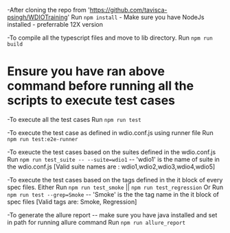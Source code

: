 
-After cloning the repo from 'https://github.com/tavisca-psingh/WDIOTraining'
Run `npm install` - Make sure you have NodeJs installed - preferrable 12X version

-To compile all the typescript files and move to lib directory.
Run `npm run build `
# Ensure you have ran above command before running all the scripts to execute test cases

-To execute all the test cases 
Run `npm run test`

-To execute the test case as defined in wdio.conf.js using runner file
Run `npm run test:e2e-runner`

-To exeucte the test cases based on the suites defined in the wdio.conf.js
Run `npm run test_suite -- --suite=wdio1` -- 'wdio1' is the name of suite in the wdio.conf.js [Valid suite names are : wdio1,wdio2,wdio3,wdio4,wdio5]

-To execute the test cases based on the tags defined in the it block of every spec files.
Either Run `npm run test_smoke` || `npm run test_regression`
Or Run `npm run test --grep=Smoke` -- 'Smoke' is the the tag name in the it block of spec files [Valid tags are: Smoke, Regression]

-To generate the allure report -- make sure you have java installed and set in path for running allure command
Run `npm run allure_report`




